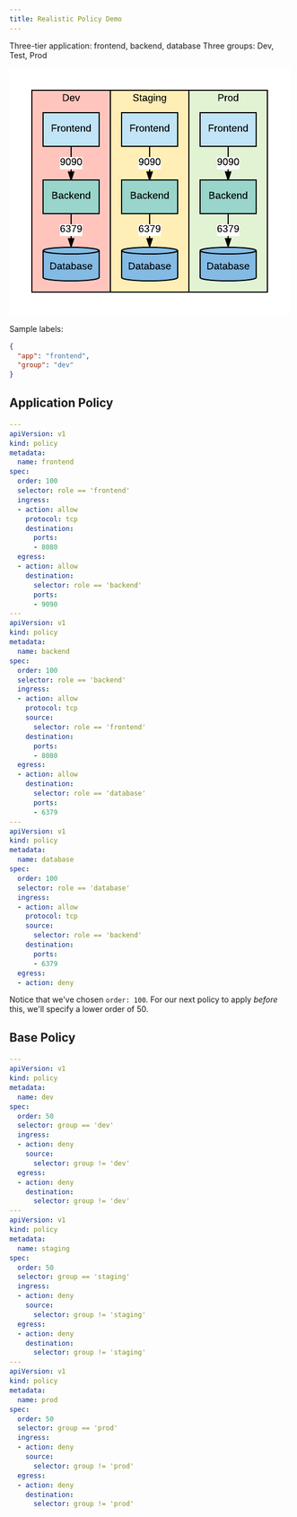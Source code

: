 ```yaml
---
title: Realistic Policy Demo
---
```


Three-tier application: frontend, backend, database
Three groups: Dev, Test, Prod

![yada](/images/sample-app-policy.png)

Sample labels:

```json
{
  "app": "frontend",
  "group": "dev"
}
```

## Application Policy

```yaml
---
apiVersion: v1
kind: policy
metadata:
  name: frontend
spec:
  order: 100
  selector: role == 'frontend'
  ingress:
  - action: allow
    protocol: tcp
    destination:
      ports:
      - 8080
  egress:
  - action: allow
    destination:
      selector: role == 'backend'
      ports:
      - 9090
---
apiVersion: v1
kind: policy
metadata:
  name: backend
spec:
  order: 100
  selector: role == 'backend'
  ingress:
  - action: allow
    protocol: tcp
    source:
      selector: role == 'frontend'
    destination:
      ports:
      - 8080
  egress:
  - action: allow
    destination:
      selector: role == 'database'
      ports:
      - 6379
---
apiVersion: v1
kind: policy
metadata:
  name: database
spec:
  order: 100
  selector: role == 'database'
  ingress:
  - action: allow
    protocol: tcp
    source:
      selector: role == 'backend'
    destination:
      ports:
      - 6379
  egress:
  - action: deny
```

Notice that we've chosen `order: 100`. For our next policy to apply _before_ this,
we'll specify a lower order of 50.

## Base Policy

```yaml
---
apiVersion: v1
kind: policy
metadata:
  name: dev
spec:
  order: 50
  selector: group == 'dev'
  ingress:
  - action: deny
    source:
      selector: group != 'dev'
  egress:
  - action: deny
    destination:
      selector: group != 'dev'
---
apiVersion: v1
kind: policy
metadata:
  name: staging
spec:
  order: 50
  selector: group == 'staging'
  ingress:
  - action: deny
    source:
      selector: group != 'staging'
  egress:
  - action: deny
    destination:
      selector: group != 'staging'
---
apiVersion: v1
kind: policy
metadata:
  name: prod
spec:
  order: 50
  selector: group == 'prod'
  ingress:
  - action: deny
    source:
      selector: group != 'prod'
  egress:
  - action: deny
    destination:
      selector: group != 'prod'
```
